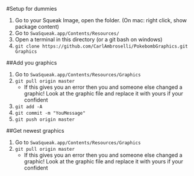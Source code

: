 #Setup for dummies

1. Go to your Squeak Image, open the folder. (On mac: right click, show package content)
2. Go to `SwaSqueak.app/Contents/Resources/`
3. Open a terminal in this directory (or a git bash on windows)
4. `git clone https://github.com/CarlAmbroselli/PokebombGraphics.git Graphics`

##Add you graphics
1. Go to `SwaSqueak.app/Contents/Resources/Graphics`
2. `git pull origin master`
	- If this gives you an error then you and someone else changed a graphic! Look at the graphic file and replace it with yours if your confident
3. `git add -A`
4. `git commit -m "YouMessage"`
5. `git push origin master`

##Get newest graphics
1. Go to `SwaSqueak.app/Contents/Resources/Graphics`
2. `git pull origin master`
	- If this gives you an error then you and someone else changed a graphic! Look at the graphic file and replace it with yours if your confident
